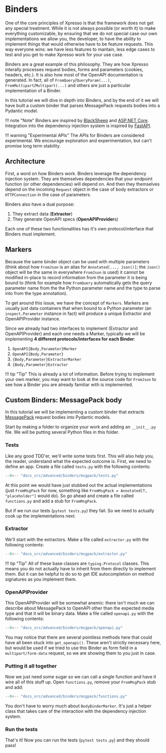 # Binders

One of the core principles of Xpresso is that the framework does not get any special treatment.
While it is not always possible (or worth it) to make everything customizable, by ensuring that we do not special case our own implementations we allow you, the developer, to have the ability to implement things that would otherwise have to be feature requests.
This way everyone wins: we have less features to mantain, less edge cases to test and you get to make Xpresso work for your use case.

Binders are a great example of this philosophy.
They are how Xpresso interally processes request bodies, forms and parameters (cookies, headers, etc.).
It is also how most of the OpenAPI documentation is generated.
In fact, all of `FromQuery`/`QueryParam(...)`, `FromMultipart`/`Multipart(...)` and others are just a particular implementation of a Binder.

In this tutorial we will dive in depth into Binders, and by the end of it we will have built a custom binder that parses MessagePack requests bodies into a Pydantic model.

!!! note "Note"
    Binders are inspired by [BlackSheep] and [ASP.NET Core].
    Integration into the dependency injection system is inspired by [FastAPI].

!!! warning "Experimental APIs"
    The APIs for Binders are considered experimental.
    We encourage exploration and experimentation, but can't promise long term stability.

## Architecture

First, a word on how Binders work.
Binders leverage the dependency injection system.
They are themselves dependencies that your endpoint function (or other dependencies) will depend on.
And then they themselves depend on the incoming `Request` object in the case of body extractors or `HTTPConnection` in the case of parameters.

Binders also have a dual purpose:

1. They extract data (**Extractor**)
1. They generate OpenAPI specs (**OpenAPIProvider**s)

Each one of these two functionalities has it's own protocol/interface that Binders must implement.

## Markers

Because the same binder object can be used with multiple parameters (think about how `FromJson` is an alias for `Annotated[..., Json()]`; the `Json()` object will be the same in everywhere `FromJson` is used) it cannot be modified in-place to record information from the parameter it is being bound to (think for example how `FromQuery` automatically gets the query parameter name from the the Python parameter name and the type to parse into from the type annotation).

To get around this issue, we have the concept of `Markers`.
Markers are usually just data containers that when bound to a Python parameter (an `inspect.Parameter` instance in fact) will produce a unique Extractor and OpenAPIProvider instance.

Since we already had two interfaces to implement (Extractor and OpenAPIProvider) and each one needs a Marker, typically we will be implementing **4 different protocols/interfaces for each Binder**:

1. `OpenAPI{Body,Parameter}Marker`
1. `OpenAPI{Body,Parameter}`
1. `{Body,Parameter}ExtractorMarker`
1. `{Body,Parameter}Extractor`

!!! tip "Tip"
    This is already a lot of information.
    Before trying to implement your own marker, you may want to look at the source code for `FromJson` to see how a Binder you are already familiar with is implemented.

## Custom Binders: MessagePack body

In this tutorial we will be implementing a custom binder that extracts [MessagePack] request bodies into Pydantic models.

Start by making a folder to organize your work and adding an `__init__.py` file.
We will be putting several Python files in this folder.

### Tests

Like any good TDD'er, we'll write some tests first.
This will also help you, the reader, understand what the expected outcome is.
First, we need to define an app.
Create a file called `tests.py` with the following contents:

```python
--8<-- "docs_src/advanced/binders/msgpack/tests.py"
```

At this point we would have just stubbed out the actual implementations (just `FromMsgPack` for now, something like `FromMsgPack = Annotated[T, "placeholder"]` would do).
So go ahead and create a file called `functions.py` and add a stub for `FromMsgPack`.

But if we run our tests (`pytest tests.py`) they fail.
So we need to actually cook up the implementations next.

### Extractor

We'll start with the extractors.
Make a file called `extractor.py` with the following contents:

```python
--8<-- "docs_src/advanced/binders/msgpack/extractor.py"
```

!!! tip "Tip"
    All of these base classes are `typing.Protocol` classes.
    This means you do not actually have to inherit from them directly to implement them.
    But it can be helpful to do so to get IDE autocompletion on method signatures as you implement them.

### OpenAPIProvider

This OpenAPIProvider will be somewhat anemic: there isn't much we can describe about MessagePack to OpenAPI other than the expected media type and that it will be binary data.
Make a file called `openapi.py` with the following contents:

```python
--8<-- "docs_src/advanced/binders/msgpack/openapi.py"
```

You may notice that there are several pointless methods here that could have all been stuck into `get_openapi()`.
These aren't strictly necessary here, but would be used if we tried to use this Binder as form field in a `multipart/form-data` request, so we are showing them to you just in case.

### Putting it all together

Now we just need some sugar so we can call a single function and have it wire all of this stuff up.
Open `functions.py`, remove your `FromMsgPack` stub and add:

```python
--8<-- "docs_src/advanced/binders/msgpack/functions.py"
```

You don't have to worry much about `BodyBinderMarker`.
It's just a helper class that takes care of the interaction with the dependency injection system.

### Run the tests

That's it!
Now you can run the tests (`pytest tests.py`) and they should pass!

[FastAPI]: https://fastapi.tiangolo.com
[BlackSheep]: https://github.com/Neoteroi/BlackSheep
[ASP.NET Core]: https://docs.microsoft.com/en-us/aspnet/core/mvc/models/model-binding?view=aspnetcore-6.0
[MessagePack]: https://msgpack.org/index.html
